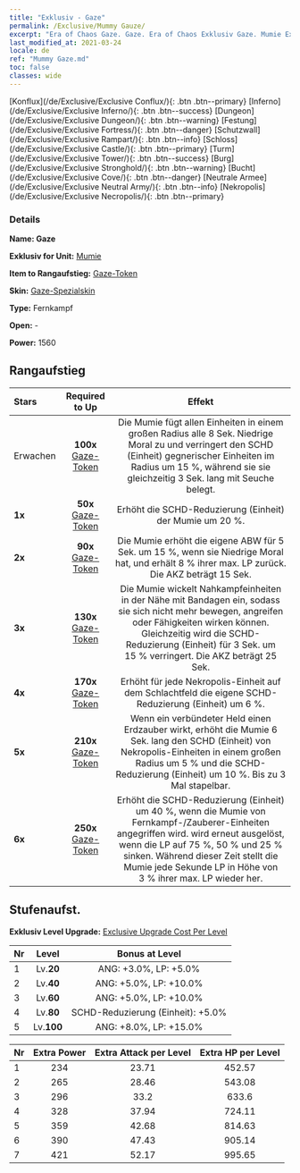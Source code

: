 ```yaml
---
title: "Exklusiv - Gaze"
permalink: /Exclusive/Mummy Gauze/
excerpt: "Era of Chaos Gaze. Gaze. Era of Chaos Exklusiv Gaze. Mumie Exklusiv."
last_modified_at: 2021-03-24
locale: de
ref: "Mummy Gaze.md"
toc: false
classes: wide
---
```

 [Konflux](/de/Exclusive/Exclusive Conflux/){: .btn .btn--primary} [Inferno](/de/Exclusive/Exclusive Inferno/){: .btn .btn--success} [Dungeon](/de/Exclusive/Exclusive Dungeon/){: .btn .btn--warning} [Festung](/de/Exclusive/Exclusive Fortress/){: .btn .btn--danger} [Schutzwall](/de/Exclusive/Exclusive Rampart/){: .btn .btn--info} [Schloss](/de/Exclusive/Exclusive Castle/){: .btn .btn--primary} [Turm](/de/Exclusive/Exclusive Tower/){: .btn .btn--success} [Burg](/de/Exclusive/Exclusive Stronghold/){: .btn .btn--warning} [Bucht](/de/Exclusive/Exclusive Cove/){: .btn .btn--danger} [Neutrale Armee](/de/Exclusive/Exclusive Neutral Army/){: .btn .btn--info} [Nekropolis](/de/Exclusive/Exclusive Necropolis/){: .btn .btn--primary} 

### Details
 **Name: Gaze** 

 **Exklusiv for Unit:** [Mumie](/de/units/Mummy/) 

 **Item to Rangaufstieg:** [Gaze-Token](/de/Items/con_981/)

 **Skin:** [Gaze-Spezialskin](/de/Items/con_649/)

 **Type:** Fernkampf

 **Open:** -

 **Power:** 1560

## Rangaufstieg

  |     Stars    |  Required to Up | Effekt |
  |:-------------|:---------------:|:---------------:|
  |  Erwachen  | **100x** [Gaze-Token](/de/Items/con_981/) | Die Mumie fügt allen Einheiten in einem großen Radius alle 8 Sek. Niedrige Moral zu und verringert den SCHD (Einheit) gegnerischer Einheiten im Radius um 15 %, während sie sie gleichzeitig 3 Sek. lang mit Seuche belegt. |
  | **1x** <i class="fas fa-star"/> | **50x** [Gaze-Token](/de/Items/con_981/) | Erhöht die SCHD-Reduzierung (Einheit) der Mumie um 20 %. |
  | **2x** <i class="fas fa-star"/> | **90x** [Gaze-Token](/de/Items/con_981/) | Die Mumie erhöht die eigene ABW für 5 Sek. um 15 %, wenn sie Niedrige Moral hat, und erhält 8 % ihrer max. LP zurück. Die AKZ beträgt 15 Sek. |
  | **3x** <i class="fas fa-star"/> | **130x** [Gaze-Token](/de/Items/con_981/) | <Mumifizierung> Die Mumie wickelt Nahkampfeinheiten in der Nähe mit Bandagen ein, sodass sie sich nicht mehr bewegen, angreifen oder Fähigkeiten wirken können. Gleichzeitig wird die SCHD-Reduzierung (Einheit) für 3 Sek. um 15 % verringert. Die AKZ beträgt 25 Sek. |
  | **4x** <i class="fas fa-star"/> | **170x** [Gaze-Token](/de/Items/con_981/) | Erhöht für jede Nekropolis-Einheit auf dem Schlachtfeld die eigene SCHD-Reduzierung (Einheit) um 6 %. |
  | **5x** <i class="fas fa-star"/> | **210x** [Gaze-Token](/de/Items/con_981/) | Wenn ein verbündeter Held einen Erdzauber wirkt, erhöht die Mumie 6 Sek. lang den SCHD (Einheit) von Nekropolis-Einheiten in einem großen Radius um 5 % und die SCHD-Reduzierung (Einheit) um 10 %. Bis zu 3 Mal stapelbar. |
  | **6x** <i class="fas fa-star"/> | **250x** [Gaze-Token](/de/Items/con_981/) | Erhöht die SCHD-Reduzierung (Einheit) um 40 %, wenn die Mumie von Fernkampf-/Zauberer-Einheiten angegriffen wird. <Mumifizierung> wird erneut ausgelöst, wenn die LP auf 75 %, 50 % und 25 % sinken. Während dieser Zeit stellt die Mumie jede Sekunde LP in Höhe von 3 % ihrer max. LP wieder her. |


## Stufenaufst.
 **Exklusiv Level Upgrade:** [Exclusive Upgrade Cost Per Level](/Exclusive/ExclusiveUpgradeCostPerLevel/)

  |  Nr  |   Level  | Bonus at Level |
  |:-----|:--------:|:--------------:|
  | 1 | Lv.**20** | ANG: +3.0%, LP: +5.0% |
  | 2 | Lv.**40** | ANG: +5.0%, LP: +10.0% |
  | 3 | Lv.**60** | ANG: +5.0%, LP: +10.0% |
  | 4 | Lv.**80** | SCHD-Reduzierung (Einheit): +5.0% |
  | 5 | Lv.**100** | ANG: +8.0%, LP: +15.0% |


  |  Nr  |  Extra Power | Extra Attack per Level | Extra HP per Level |
  |:-----|:--------:|:--------:|:--------:|
  | 1 | 234 | 23.71 | 452.57 |
  | 2 | 265 | 28.46 | 543.08 |
  | 3 | 296 | 33.2 | 633.6 |
  | 4 | 328 | 37.94 | 724.11 |
  | 5 | 359 | 42.68 | 814.63 |
  | 6 | 390 | 47.43 | 905.14 |
  | 7 | 421 | 52.17 | 995.65 |



